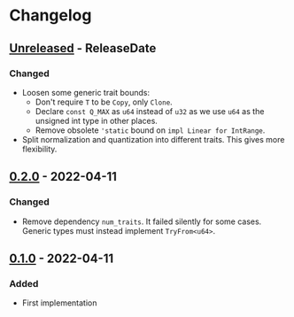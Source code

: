 # Changelog

<!-- next-header -->

## [Unreleased] - ReleaseDate
### Changed
- Loosen some generic trait bounds:
  - Don't require `T` to be `Copy`, only `Clone`.
  - Declare `const Q_MAX` as `u64` instead of `u32` as we use `u64` as the unsigned int type in other places.
  - Remove obsolete `'static` bound on `impl Linear for IntRange`.
- Split normalization and quantization into different traits. This gives more flexibility.

## [0.2.0] - 2022-04-11
### Changed
- Remove dependency `num_traits`. It failed silently for some cases. Generic types must instead implement `TryFrom<u64>`.

## [0.1.0] - 2022-04-11
### Added
- First implementation

<!-- next-url -->
[Unreleased]: https://github.com/vilcans/pixel_pen/compare/numquant-v0.2.0...HEAD
[0.2.0]: https://github.com/vilcans/numquant/compare/v0.1.0...numquant-v0.2.0
[0.1.0]: https://github.com/vilcans/numquant/tag/v0.1.0
